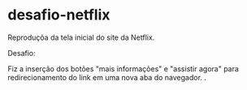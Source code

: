 # desafio-netflix

<p>Reproduçõa da tela inicial do site da Netflix.</p>
<p>Desafio: </p>
<p>Fiz a inserção dos botões "mais informações" e "assistir agora" para redirecionamento do link em uma nova aba do navegador. .</p>
